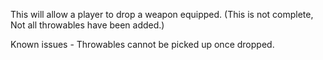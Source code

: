 This will allow a player to drop a weapon equipped. 
(This is not complete, Not all throwables have been added.)

Known issues - Throwables cannot be picked up once dropped.
